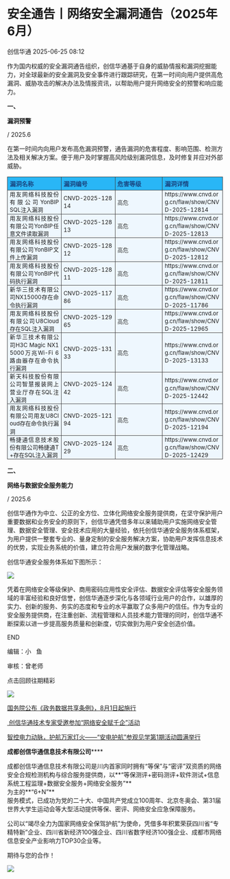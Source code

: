 #  安全通告丨网络安全漏洞通告（2025年6月）  
 创信华通   2025-06-25 08:12  
  
作为国内权威的安全漏洞通告组织，创信华通基于自身的威胁情报和漏洞挖掘能力，对全球最新的安全漏洞及安全事件进行跟踪研究，在第一时间向用户提供高危漏洞、威胁攻击的解决办法及情报资讯，以帮助用户提升网络安全的预警和响应能力。  
  
**一、**  
  
**漏洞预警**  
  
/ 2025.6  
  
在第一时间内向用户发布高危漏洞预警，通告漏洞的危害程度、影响范围、检测方法及相关解决方案。便于用户及时掌握高风险级别漏洞信息，及时修复并应对外部威胁。  
  
<table><tbody><tr style="box-sizing: border-box;"><td data-colwidth="25.0000%" width="25.0000%" style="border-width: 1px;border-color: rgb(62, 62, 62);border-style: solid;background-color: rgb(41, 182, 246);box-sizing: border-box;padding: 0px;"><section style="margin: 5px 0%;box-sizing: border-box;"><section style="padding: 0px 5px;font-size: 14px;color: rgb(25, 71, 130);box-sizing: border-box;"><p style="margin: 0px;padding: 0px;box-sizing: border-box;"><strong style="box-sizing: border-box;"><span leaf="">漏洞名称</span></strong></p></section></section></td><td data-colwidth="25.0000%" width="25.0000%" style="border-width: 1px;border-color: rgb(62, 62, 62);border-style: solid;background-color: rgb(41, 182, 246);box-sizing: border-box;padding: 0px;"><section style="margin: 5px 0%;box-sizing: border-box;"><section style="padding: 0px 5px;font-size: 14px;color: rgb(25, 71, 130);box-sizing: border-box;"><p style="margin: 0px;padding: 0px;box-sizing: border-box;"><strong style="box-sizing: border-box;"><span leaf="">漏洞编号</span></strong></p></section></section></td><td data-colwidth="22.0000%" width="22.0000%" style="border-width: 1px;border-color: rgb(62, 62, 62);border-style: solid;background-color: rgb(41, 182, 246);box-sizing: border-box;padding: 0px;"><section style="margin: 5px 0%;box-sizing: border-box;"><section style="padding: 0px 5px;font-size: 14px;color: rgb(25, 71, 130);box-sizing: border-box;"><p style="margin: 0px;padding: 0px;box-sizing: border-box;"><strong style="box-sizing: border-box;"><span leaf="">危害等级</span></strong></p></section></section></td><td data-colwidth="28.0000%" width="28.0000%" style="border-width: 1px;border-color: rgb(62, 62, 62);border-style: solid;background-color: rgb(41, 182, 246);box-sizing: border-box;padding: 0px;"><section style="margin: 5px 0%;box-sizing: border-box;"><section style="font-size: 14px;color: rgb(25, 71, 130);padding: 0px 5px;box-sizing: border-box;"><p style="margin: 0px;padding: 0px;box-sizing: border-box;"><strong style="box-sizing: border-box;"><span leaf="">漏洞详情</span></strong></p></section></section></td></tr><tr style="box-sizing: border-box;"><td data-colwidth="25.0000%" width="25.0000%" style="border-width: 1px;border-color: rgb(62, 62, 62);border-style: solid;background-color: rgb(238, 247, 254);box-sizing: border-box;padding: 0px;"><section style="text-align: justify;padding: 0px 5px;font-size: 13px;line-height: 1.4;box-sizing: border-box;"><p style="white-space: normal;margin: 0px;padding: 0px;box-sizing: border-box;"><span leaf="">用友网络科技股份有限公司YonBIP SQL注入漏洞</span></p></section></td><td data-colwidth="25.0000%" width="25.0000%" style="border-width: 1px;border-color: rgb(62, 62, 62);border-style: solid;background-color: rgb(238, 247, 254);box-sizing: border-box;padding: 0px;"><section style="text-align: justify;padding: 0px 5px;font-size: 13px;line-height: 1.4;box-sizing: border-box;"><p style="word-break: break-all;white-space: normal;margin: 0px;padding: 0px;box-sizing: border-box;"><span leaf="">CNVD-2025-12814</span></p></section></td><td data-colwidth="22.0000%" width="22.0000%" style="border-width: 1px;border-color: rgb(62, 62, 62);border-style: solid;background-color: rgb(238, 247, 254);box-sizing: border-box;padding: 0px;"><section style="margin: 5px 0%;box-sizing: border-box;"><section style="padding: 0px 5px;font-size: 13px;color: rgb(62, 62, 62);box-sizing: border-box;"><p style="margin: 0px;padding: 0px;box-sizing: border-box;"><span leaf="">高危</span></p></section></section></td><td data-colwidth="28.0000%" width="28.0000%" style="border-width: 1px;border-color: rgb(62, 62, 62);border-style: solid;background-color: rgb(238, 247, 254);box-sizing: border-box;padding: 0px;"><section style="text-align: justify;font-size: 13px;padding: 0px 5px;line-height: 1.4;box-sizing: border-box;"><p style="word-break: break-all;white-space: normal;margin: 0px;padding: 0px;box-sizing: border-box;"><span leaf="">https://www.cnvd.org.cn/flaw/show/CNVD-2025-12814</span></p></section></td></tr><tr style="box-sizing: border-box;"><td data-colwidth="25.0000%" width="25.0000%" style="border-width: 1px;border-color: rgb(62, 62, 62);border-style: solid;background-color: rgb(238, 247, 254);box-sizing: border-box;padding: 0px;"><section style="text-align: justify;padding: 0px 5px;font-size: 13px;line-height: 1.4;box-sizing: border-box;"><p style="word-break: break-all;white-space: normal;margin: 0px;padding: 0px;box-sizing: border-box;"><span leaf="">用友网络科技股份有限公司YonBIP任意文件读取漏洞</span></p></section></td><td data-colwidth="25.0000%" width="25.0000%" style="border-width: 1px;border-color: rgb(62, 62, 62);border-style: solid;background-color: rgb(238, 247, 254);box-sizing: border-box;padding: 0px;"><section style="text-align: justify;padding: 0px 5px;font-size: 13px;line-height: 1.4;box-sizing: border-box;"><p style="word-break: break-all;white-space: normal;margin: 0px;padding: 0px;box-sizing: border-box;"><span leaf="">CNVD-2025-12813</span></p></section></td><td data-colwidth="22.0000%" width="22.0000%" style="border-width: 1px;border-color: rgb(62, 62, 62);border-style: solid;background-color: rgb(238, 247, 254);box-sizing: border-box;padding: 0px;"><section style="margin: 5px 0%;box-sizing: border-box;"><section style="padding: 0px 5px;font-size: 13px;color: rgb(62, 62, 62);box-sizing: border-box;"><p style="margin: 0px;padding: 0px;box-sizing: border-box;"><span leaf="">高危</span></p></section></section></td><td data-colwidth="28.0000%" width="28.0000%" style="border-width: 1px;border-color: rgb(62, 62, 62);border-style: solid;background-color: rgb(238, 247, 254);box-sizing: border-box;padding: 0px;"><section style="text-align: justify;font-size: 13px;line-height: 1.4;padding: 0px 5px;box-sizing: border-box;"><p style="word-break: break-all;white-space: normal;margin: 0px;padding: 0px;box-sizing: border-box;"><span leaf="">https://www.cnvd.org.cn/flaw/show/CNVD-2025-12813</span></p></section></td></tr><tr style="box-sizing: border-box;"><td data-colwidth="25.0000%" width="25.0000%" style="border-width: 1px;border-color: rgb(62, 62, 62);border-style: solid;background-color: rgb(238, 247, 254);box-sizing: border-box;padding: 0px;"><section style="text-align: justify;padding: 0px 5px;font-size: 13px;line-height: 1.4;box-sizing: border-box;"><p style="word-break: break-all;white-space: normal;margin: 0px;padding: 0px;box-sizing: border-box;"><span leaf="">用友网络科技股份有限公司YonBIP文件上传漏洞</span></p></section></td><td data-colwidth="25.0000%" width="25.0000%" style="border-width: 1px;border-color: rgb(62, 62, 62);border-style: solid;background-color: rgb(238, 247, 254);box-sizing: border-box;padding: 0px;"><section style="text-align: justify;padding: 0px 5px;font-size: 13px;line-height: 1.4;box-sizing: border-box;"><p style="word-break: break-all;white-space: normal;margin: 0px;padding: 0px;box-sizing: border-box;"><span leaf="">CNVD-2025-12812</span></p></section></td><td data-colwidth="22.0000%" width="22.0000%" style="border-width: 1px;border-color: rgb(62, 62, 62);border-style: solid;background-color: rgb(238, 247, 254);box-sizing: border-box;padding: 0px;"><section style="margin: 5px 0%;box-sizing: border-box;"><section style="padding: 0px 5px;font-size: 13px;color: rgb(62, 62, 62);box-sizing: border-box;"><p style="margin: 0px;padding: 0px;box-sizing: border-box;"><span leaf="">高危</span></p></section></section></td><td data-colwidth="28.0000%" width="28.0000%" style="border-width: 1px;border-color: rgb(62, 62, 62);border-style: solid;background-color: rgb(238, 247, 254);box-sizing: border-box;padding: 0px;"><section style="text-align: justify;font-size: 13px;line-height: 1.4;padding: 0px 5px;box-sizing: border-box;"><p style="word-break: break-all;white-space: normal;margin: 0px;padding: 0px;box-sizing: border-box;"><span leaf="">https://www.cnvd.org.cn/flaw/show/CNVD-2025-12812</span></p></section></td></tr><tr style="box-sizing: border-box;"><td data-colwidth="25.0000%" width="25.0000%" style="border-width: 1px;border-color: rgb(62, 62, 62);border-style: solid;background-color: rgb(238, 247, 254);box-sizing: border-box;padding: 0px;"><section style="text-align: justify;padding: 0px 5px;font-size: 13px;line-height: 1.4;box-sizing: border-box;"><p style="word-break: break-all;white-space: normal;margin: 0px;padding: 0px;box-sizing: border-box;"><span leaf="">用友网络科技股份有限公司YonBIP代码执行漏洞</span></p></section></td><td data-colwidth="25.0000%" width="25.0000%" style="border-width: 1px;border-color: rgb(62, 62, 62);border-style: solid;background-color: rgb(238, 247, 254);box-sizing: border-box;padding: 0px;"><section style="text-align: justify;padding: 0px 5px;font-size: 13px;line-height: 1.4;box-sizing: border-box;"><p style="word-break: break-all;white-space: normal;margin: 0px;padding: 0px;box-sizing: border-box;"><span leaf="">CNVD-2025-12811</span></p></section></td><td data-colwidth="22.0000%" width="22.0000%" style="border-width: 1px;border-color: rgb(62, 62, 62);border-style: solid;background-color: rgb(238, 247, 254);box-sizing: border-box;padding: 0px;"><section style="margin: 5px 0%;box-sizing: border-box;"><section style="padding: 0px 5px;font-size: 13px;color: rgb(62, 62, 62);box-sizing: border-box;"><p style="margin: 0px;padding: 0px;box-sizing: border-box;"><span leaf="">高危</span></p></section></section></td><td data-colwidth="28.0000%" width="28.0000%" style="border-width: 1px;border-color: rgb(62, 62, 62);border-style: solid;background-color: rgb(238, 247, 254);box-sizing: border-box;padding: 0px;"><section style="text-align: justify;font-size: 13px;line-height: 1.4;padding: 0px 5px;box-sizing: border-box;"><p style="word-break: break-all;white-space: normal;margin: 0px;padding: 0px;box-sizing: border-box;"><span leaf="">https://www.cnvd.org.cn/flaw/show/CNVD-2025-12811</span></p></section></td></tr><tr style="box-sizing: border-box;"><td data-colwidth="25.0000%" width="25.0000%" style="border-width: 1px;border-color: rgb(62, 62, 62);border-style: solid;background-color: rgb(238, 247, 254);box-sizing: border-box;padding: 0px;"><section style="text-align: justify;padding: 0px 5px;font-size: 13px;line-height: 1.4;box-sizing: border-box;"><p style="white-space: normal;margin: 0px;padding: 0px;box-sizing: border-box;"><span leaf="">新华三技术有限公司NX15000存在命令执行漏洞</span></p></section></td><td data-colwidth="25.0000%" width="25.0000%" style="border-width: 1px;border-color: rgb(62, 62, 62);border-style: solid;background-color: rgb(238, 247, 254);box-sizing: border-box;padding: 0px;"><section style="text-align: justify;padding: 0px 5px;font-size: 13px;line-height: 1.4;box-sizing: border-box;"><p style="word-break: break-all;white-space: normal;margin: 0px;padding: 0px;box-sizing: border-box;"><span leaf="">CNVD-2025-11786</span></p></section></td><td data-colwidth="22.0000%" width="22.0000%" style="border-width: 1px;border-color: rgb(62, 62, 62);border-style: solid;background-color: rgb(238, 247, 254);box-sizing: border-box;padding: 0px;"><section style="margin: 5px 0%;box-sizing: border-box;"><section style="padding: 0px 5px;font-size: 13px;color: rgb(62, 62, 62);box-sizing: border-box;"><p style="margin: 0px;padding: 0px;box-sizing: border-box;"><span leaf="">高危</span></p></section></section></td><td data-colwidth="28.0000%" width="28.0000%" style="border-width: 1px;border-color: rgb(62, 62, 62);border-style: solid;background-color: rgb(238, 247, 254);box-sizing: border-box;padding: 0px;"><section style="text-align: justify;font-size: 13px;line-height: 1.4;padding: 0px 5px;box-sizing: border-box;"><p style="word-break: break-all;white-space: normal;margin: 0px;padding: 0px;box-sizing: border-box;"><span leaf="">https://www.cnvd.org.cn/flaw/show/CNVD-2025-11786</span></p></section></td></tr><tr style="box-sizing: border-box;"><td data-colwidth="25.0000%" width="25.0000%" style="border-width: 1px;border-color: rgb(62, 62, 62);border-style: solid;background-color: rgb(238, 247, 254);box-sizing: border-box;padding: 0px;"><section style="text-align: justify;padding: 0px 5px;font-size: 13px;line-height: 1.4;box-sizing: border-box;"><p style="word-break: break-all;white-space: normal;margin: 0px;padding: 0px;box-sizing: border-box;"><span leaf="">用友网络科技股份有限公司U8Cloud存在SQL注入漏洞</span></p></section></td><td data-colwidth="25.0000%" width="25.0000%" style="border-width: 1px;border-color: rgb(62, 62, 62);border-style: solid;background-color: rgb(238, 247, 254);box-sizing: border-box;padding: 0px;"><section style="text-align: justify;padding: 0px 5px;font-size: 13px;line-height: 1.4;box-sizing: border-box;"><p style="word-break: break-all;white-space: normal;margin: 0px;padding: 0px;box-sizing: border-box;"><span leaf="">CNVD-2025-12965</span></p></section></td><td data-colwidth="22.0000%" width="22.0000%" style="border-width: 1px;border-color: rgb(62, 62, 62);border-style: solid;background-color: rgb(238, 247, 254);box-sizing: border-box;padding: 0px;"><section style="margin: 5px 0%;box-sizing: border-box;"><section style="padding: 0px 5px;font-size: 13px;color: rgb(62, 62, 62);box-sizing: border-box;"><p style="margin: 0px;padding: 0px;box-sizing: border-box;"><span leaf="">高危</span></p></section></section></td><td data-colwidth="28.0000%" width="28.0000%" style="border-width: 1px;border-color: rgb(62, 62, 62);border-style: solid;background-color: rgb(238, 247, 254);box-sizing: border-box;padding: 0px;"><section style="text-align: justify;font-size: 13px;line-height: 1.4;padding: 0px 5px;box-sizing: border-box;"><p style="word-break: break-all;white-space: normal;margin: 0px;padding: 0px;box-sizing: border-box;"><span leaf="">https://www.cnvd.org.cn/flaw/show/CNVD-2025-12965</span></p></section></td></tr><tr style="box-sizing: border-box;"><td data-colwidth="25.0000%" width="25.0000%" style="border-width: 1px;border-color: rgb(62, 62, 62);border-style: solid;background-color: rgb(238, 247, 254);box-sizing: border-box;padding: 0px;"><section style="text-align: justify;padding: 0px 5px;font-size: 13px;line-height: 1.4;box-sizing: border-box;"><p style="word-break: break-all;white-space: normal;margin: 0px;padding: 0px;box-sizing: border-box;"><span leaf="">新华三技术有限公司H3C Magic NX15000万兆Wi-Fi 6路由器存在命令执行漏洞</span></p></section></td><td data-colwidth="25.0000%" width="25.0000%" style="border-width: 1px;border-color: rgb(62, 62, 62);border-style: solid;background-color: rgb(238, 247, 254);box-sizing: border-box;padding: 0px;"><section style="text-align: justify;padding: 0px 5px;font-size: 13px;line-height: 1.4;box-sizing: border-box;"><p style="word-break: break-all;white-space: normal;margin: 0px;padding: 0px;box-sizing: border-box;"><span leaf="">CNVD-2025-13133</span></p></section></td><td data-colwidth="22.0000%" width="22.0000%" style="border-width: 1px;border-color: rgb(62, 62, 62);border-style: solid;background-color: rgb(238, 247, 254);box-sizing: border-box;padding: 0px;"><section style="padding: 0px 5px;font-size: 13px;color: rgb(62, 62, 62);box-sizing: border-box;"><p style="margin: 0px;padding: 0px;box-sizing: border-box;"><span leaf="">高危</span></p></section></td><td data-colwidth="28.0000%" width="28.0000%" style="border-width: 1px;border-color: rgb(62, 62, 62);border-style: solid;background-color: rgb(238, 247, 254);box-sizing: border-box;padding: 0px;"><section style="text-align: justify;font-size: 13px;line-height: 1.4;padding: 0px 5px;box-sizing: border-box;"><p style="word-break: break-all;white-space: normal;margin: 0px;padding: 0px;box-sizing: border-box;"><span leaf="">https://www.cnvd.org.cn/flaw/show/CNVD-2025-13133</span></p></section></td></tr><tr style="box-sizing: border-box;"><td data-colwidth="25.0000%" width="25.0000%" style="border-width: 1px;border-color: rgb(62, 62, 62);border-style: solid;background-color: rgb(238, 247, 254);box-sizing: border-box;padding: 0px;"><section style="text-align: justify;padding: 0px 5px;font-size: 13px;line-height: 1.4;box-sizing: border-box;"><p style="word-break: break-all;white-space: normal;margin: 0px;padding: 0px;box-sizing: border-box;"><span leaf="">新天科技股份有限公司智慧报装网上营业厅存在SQL注入漏洞</span></p></section></td><td data-colwidth="25.0000%" width="25.0000%" style="border-width: 1px;border-color: rgb(62, 62, 62);border-style: solid;background-color: rgb(238, 247, 254);box-sizing: border-box;padding: 0px;"><section style="text-align: justify;padding: 0px 5px;font-size: 13px;line-height: 1.4;box-sizing: border-box;"><p style="word-break: break-all;white-space: normal;margin: 0px;padding: 0px;box-sizing: border-box;"><span leaf="">CNVD-2025-12442</span></p></section></td><td data-colwidth="22.0000%" width="22.0000%" style="border-width: 1px;border-color: rgb(62, 62, 62);border-style: solid;background-color: rgb(238, 247, 254);box-sizing: border-box;padding: 0px;"><section style="font-size: 13px;color: rgb(62, 62, 62);padding: 0px 5px;box-sizing: border-box;"><p style="word-break: break-all;margin: 0px;padding: 0px;box-sizing: border-box;"><span leaf="">高危</span></p></section></td><td data-colwidth="28.0000%" width="28.0000%" style="border-width: 1px;border-color: rgb(62, 62, 62);border-style: solid;background-color: rgb(238, 247, 254);box-sizing: border-box;padding: 0px;"><section style="text-align: justify;font-size: 13px;line-height: 1.4;padding: 0px 5px;box-sizing: border-box;"><p style="word-break: break-all;white-space: normal;margin: 0px;padding: 0px;box-sizing: border-box;"><span leaf="">https://www.cnvd.org.cn/flaw/show/CNVD-2025-12442</span></p></section></td></tr><tr style="box-sizing: border-box;"><td data-colwidth="25.0000%" width="25.0000%" style="border-width: 1px;border-color: rgb(62, 62, 62);border-style: solid;background-color: rgb(238, 247, 254);box-sizing: border-box;padding: 0px;"><section style="text-align: justify;padding: 0px 5px;font-size: 13px;line-height: 1.4;box-sizing: border-box;"><p style="word-break: break-all;white-space: normal;margin: 0px;padding: 0px;box-sizing: border-box;"><span leaf="">用友网络科技股份有限公司用友U8Cloud存在命令执行漏洞</span></p></section></td><td data-colwidth="25.0000%" width="25.0000%" style="border-width: 1px;border-color: rgb(62, 62, 62);border-style: solid;background-color: rgb(238, 247, 254);box-sizing: border-box;padding: 0px;"><section style="text-align: justify;padding: 0px 5px;font-size: 13px;line-height: 1.4;box-sizing: border-box;"><p style="word-break: break-all;white-space: normal;margin: 0px;padding: 0px;box-sizing: border-box;"><span leaf="">CNVD-2025-12194</span></p></section></td><td data-colwidth="22.0000%" width="22.0000%" style="border-width: 1px;border-color: rgb(62, 62, 62);border-style: solid;background-color: rgb(238, 247, 254);box-sizing: border-box;padding: 0px;"><section style="margin: 5px 0%;box-sizing: border-box;"><section style="padding: 0px 5px;font-size: 13px;color: rgb(62, 62, 62);box-sizing: border-box;"><p style="margin: 0px;padding: 0px;box-sizing: border-box;"><span leaf="">高危</span></p></section></section></td><td data-colwidth="28.0000%" width="28.0000%" style="border-width: 1px;border-color: rgb(62, 62, 62);border-style: solid;background-color: rgb(238, 247, 254);box-sizing: border-box;padding: 0px;"><section style="text-align: justify;font-size: 13px;line-height: 1.4;padding: 0px 5px;box-sizing: border-box;"><p style="word-break: break-all;white-space: normal;margin: 0px;padding: 0px;box-sizing: border-box;"><span leaf="">https://www.cnvd.org.cn/flaw/show/CNVD-2025-12194</span></p></section></td></tr><tr style="box-sizing: border-box;"><td data-colwidth="25.0000%" width="25.0000%" style="border-width: 1px;border-color: rgb(62, 62, 62);border-style: solid;background-color: rgb(238, 247, 254);box-sizing: border-box;padding: 0px;"><section style="text-align: justify;padding: 0px 5px;font-size: 13px;line-height: 1.4;box-sizing: border-box;"><p style="word-break: break-all;white-space: normal;margin: 0px;padding: 0px;box-sizing: border-box;"><span leaf="">畅捷通信息技术股份有限公司畅捷通T+存在SQL注入漏洞</span></p></section></td><td data-colwidth="25.0000%" width="25.0000%" style="border-width: 1px;border-color: rgb(62, 62, 62);border-style: solid;background-color: rgb(238, 247, 254);box-sizing: border-box;padding: 0px;"><section style="text-align: justify;padding: 0px 5px;font-size: 13px;line-height: 1.4;box-sizing: border-box;"><p style="word-break: break-all;white-space: normal;margin: 0px;padding: 0px;box-sizing: border-box;"><span leaf="">CNVD-2025-12429</span></p></section></td><td data-colwidth="22.0000%" width="22.0000%" style="border-width: 1px;border-color: rgb(62, 62, 62);border-style: solid;background-color: rgb(238, 247, 254);box-sizing: border-box;padding: 0px;"><section style="margin: 5px 0%;box-sizing: border-box;"><section style="padding: 0px 5px;font-size: 13px;color: rgb(62, 62, 62);box-sizing: border-box;"><p style="margin: 0px;padding: 0px;box-sizing: border-box;"><span leaf="">高危</span></p></section></section></td><td data-colwidth="28.0000%" width="28.0000%" style="border-width: 1px;border-color: rgb(62, 62, 62);border-style: solid;background-color: rgb(238, 247, 254);box-sizing: border-box;padding: 0px;"><section style="text-align: justify;font-size: 13px;line-height: 1.4;padding: 0px 5px;box-sizing: border-box;"><p style="word-break: break-all;white-space: normal;margin: 0px;padding: 0px;box-sizing: border-box;"><span leaf="">https://www.cnvd.org.cn/flaw/show/CNVD-2025-12429</span></p></section></td></tr></tbody></table>  
  
  
**二、**  
  
**网络与数据安全服务能力**  
  
/ 2025.6  
  
创信华通作为中立、公正的全方位、立体化网络安全服务提供商，在坚守保护用户重要数据和业务安全的原则下，创信华通凭借多年以来辅助用户实施网络安全管理、数据安全管理、安全技术应用的大量经验，依托创信华通安全服务体系框架，为用户提供一整套专业的、量身定制的安全服务解决方案，协助用户发挥信息技术的优势，实现业务系统的价值，建立符合用户发展的数字化管理战略。  
  
创信华通安全服务体系如下图所示：  
  
![](https://mmbiz.qpic.cn/sz_mmbiz_png/d50Fbx4g7hYkSVALiaXjRjiaha4KXr5LMtFxyxKlEPXuHt5SibCfo3x8MX2vibicsXx83laa9PwqJRzWwNvorqtkJew/640?wx_fmt=png "")  
  
凭着在网络安全等级保护、商用密码应用性安全评估、数据安全评估等安全服务领域的丰富经验和良好信誉，创信华通逐步深化与各领域行业用户的合作，以雄厚的实力、创新的服务、务实的态度和专业的水平赢取了众多用户的信任。作为专业的安全服务提供商，在注重创新、流程管理和人员技术能力管理的同时，创信华通不断探索以进一步提高服务质量和创新度，切实做到为用户安全创造价值。  
  
END  
  
  
编辑：小   鱼  
  
审核：曾老师  
  
  
点击回顾往期精彩  
  
![](https://mmbiz.qpic.cn/mmbiz_gif/mkVkUAXPjk4dE6vVueXJ5bA3eAEFCq3wzY4mejx5UZekibSaJVXEYNNVLuVNRTjKFKjzbPCH2o3vrTZAAUZUQ6A/640?wx_fmt=gif "")  
  
  
[国务院公布《政务数据共享条例》，8月1日起施行](https://mp.weixin.qq.com/s?__biz=MzUxNTQxMzUxMw==&mid=2247525716&idx=1&sn=89fcf80f8f4c112b2459df1b8e863c87&scene=21#wechat_redirect)  
  
  
[ 创信华通技术专家受邀参加“网络安全赋千企”活动](https://mp.weixin.qq.com/s?__biz=MzUxNTQxMzUxMw==&mid=2247525675&idx=1&sn=7057adba0103d0922415232340629416&scene=21#wechat_redirect)  
  
  
[智控电力动脉，护航万家灯火——“安电护航”参观见学第1期活动圆满举行](https://mp.weixin.qq.com/s?__biz=MzUxNTQxMzUxMw==&mid=2247525660&idx=1&sn=3b2b064cd947b47da3867d539190fbea&scene=21#wechat_redirect)  
  
  
**成都创信华通信息技术有限公司******  
  
  
成都创信华通信息技术有限公司是川内首家同时拥有“等保”与“密评”双资质的网络安全合规检测机构与综合服务提供商，以**“等保测评+密码测评+软件测试+信息系统工程监理+数据安全服务+网络安全服务”**  
为主的**“6+N”**  
服务模式，已成功为党的二十大、中国共产党成立100周年、北京冬奥会、第31届世界大学生运动会等大型活动提供等保、密评、网络安全应急保障服务。  
  
公司以“竭尽全力为国家网络安全保驾护航”为使命，凭借多年积累荣获四川省“专精特新”企业、四川省新经济100强企业、四川省数字经济100强企业、成都市网络信息安全产业影响力TOP30企业等。  
  
期待与您的合作！  
  
![](https://mmbiz.qpic.cn/sz_mmbiz_gif/d50Fbx4g7hYkSVALiaXjRjiaha4KXr5LMtJiaTfDpD6rSNT5A4nUy2GRYrAibHYmpogh4wxn2aTm54421Y0icFyQ7kQ/640?wx_fmt=gif "")  
  
  
